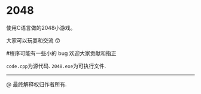 # 2048
使用C语言做的2048小游戏。

大家可以玩耍和交流 😙

#程序可能有一些小的 bug 欢迎大家贡献和指正

`code.cpp`为源代码.
`2048.exe`为可执行文件.

---
@ 最终解释权归作者所有.
